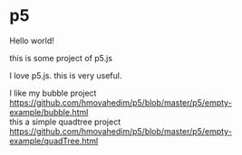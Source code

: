 # p5

Hello world!

this is some project of p5.js 

I love p5.js. this is very useful.

I like my bubble project https://github.com/hmovahedim/p5/blob/master/p5/empty-example/bubble.html
<br> this a simple quadtree project https://github.com/hmovahedim/p5/blob/master/p5/empty-example/quadTree.html
